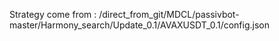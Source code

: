 Strategy come from : /direct_from_git/MDCL/passivbot-master/Harmony_search/Update_0.1/AVAXUSDT_0.1/config.json